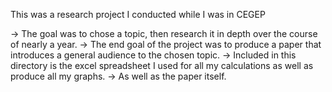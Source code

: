 This was a research project I conducted while I was in CEGEP

  ->  The goal was to chose a topic, then research it in depth over the course of nearly a year.
  ->  The end goal of the project was to produce a paper that introduces a general audience to the chosen topic.
  ->  Included in this directory is the excel spreadsheet I used for all my calculations as well as produce all my graphs.
  ->  As well as the paper itself.